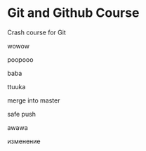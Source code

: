 # Git and Github Course

Crash course for Git

wowow


poopooo

baba


ttuuka

merge into master

safe push


awawa

изменение